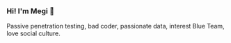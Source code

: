 ### Hi! I'm Megi 👋

Passive penetration testing, bad coder, passionate data, interest Blue Team, love social culture.
